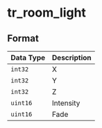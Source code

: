 # tr_room_light

## Format

| Data Type | Description    |
| ----------| -------------  |
| `int32`  | X |
| `int32`  | Y |
| `int32`  | Z |
| `uint16`  | Intensity |
| `uint16`  | Fade |

